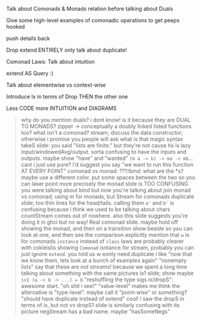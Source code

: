 Talk about Comonads & Monads relation before talking about Duals

Give some high-level examples of comonadic operations to get peeps hooked

push details back

Drop extend ENTIRELY only talk about duplicate!

Comonad Laws: Talk about intuition

extend AS Query :)

Talk about elementwise vs context-wise

Introduce Ix in terms of Drop
THEN the other one

Less CODE more INTUITION and DIAGRAMS


> why do you mention duals? i dont know! is it because they are DUAL TO MONADS?
> zipper -> conceptually a doubly linked listed
> functions too? what _isn't_ a comonad?
> stream; discuss the data constructor; otherwise i promise you people will ask what is that magic syntax
> takeS slide: you said "lists are finite." but they're not cause hs is lazy
> input/windowedAvg/output. sorta confusing to have the inputs and outputs. maybe show "have" and "wanted"
> `(m a -> b) -> ma -> mb`... cant i just use pure? i'd suggest you say "we want to run this function AT EVERY POINT"
> comonad vs monad: ???/bind: what are the *s? maybe use a different color. put some spaces between the two so you can laser point more precisely
> the monad slide is TOO CONFUSING
> you were talking about bind but now you're talking about join
> monad vs comonad; using m for monads, but Stream for comonads
> duplicate slide; too thin lines for the head/tails. calling them `a'` and `b'` is confusing because i think we used to be talking about chars
> countStream comes out of nowhere. also this slide suggests you're doing it in ghci but no way!
> Real comonad slide. maybe hold off showing the monad, and then on a transition show beside so you can look at one, and then see the comparison
> explicitly mention that `w` is for comonads
> `instance` instead of `class`
> laws are probably clearer with cokleislis
> showing `Comonad` isntance for stream, probably you can just ignore `extend`. you told us w eonly need duplicate
> i like "now that we know them, lets look at a bunch of examples again"
> "nonempty lists"  say that these are _not streams_! because we spent a long time talking about something with the same pictures
> ix1 slide; show maybe `ix1 (a -> b -> ...) = b`
> "reshuffling the type sigs ix/dropS": awesome start. "oh shit i see!"
> "value-level" makes me think the alternative is "type-level". maybe call it "point-wise" or something?
> "should have duplicate instead of extend"
> cool! i saw the dropS in terms of ix, but not vv
> dropS1 slide is similarly confusing with its picture
> negStream has a bad name. maybe "hasSomeNegs"
